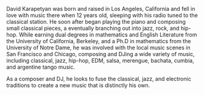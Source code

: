 David Karapetyan was born and raised in Los Angeles, California
and fell in love with music there when 12 years
old, sleeping with his radio tuned to the classical station. He soon after began
playing the piano and composing small classical pieces, a
eventually branching out into jazz, rock, and hip-hop. While earning dual degrees
in mathematics and English Literature from the University of California,
Berkeley, and a Ph.D in mathematics from the University of Notre Dame,
he was involved with the local music scenes in San Francisco and Chicago,
composing and DJing a wide variety of music, including
classical, jazz, hip-hop, EDM, salsa, merengue,
bachata, cumbia, and argentine tango music.  

As a composer and DJ, he looks to fuse the classical, jazz, and electronic
traditions to create a new music that is distinctly his own.  


